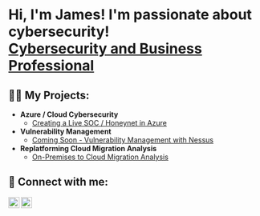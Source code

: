 <h1>Hi, I'm James! I'm passionate about cybersecurity!<br/> <a href="https://www.linkedin.com/in/james-watson-iii/">Cybersecurity and Business Professional</a>

<h2>👨‍💻 My Projects:</h2>

- <b>Azure / Cloud Cybersecurity</b>
  - [Creating a Live SOC / Honeynet in Azure](https://github.com/james-watson-iii/Azure-SOC-Honeynet)
- <b>Vulnerability Management</b>
  - [Coming Soon - Vulnerability Management with Nessus](https://github.com/james-watson-iii/Vulnerability-Management)
- <b>Replatforming Cloud Migration Analysis</b>
  - [On-Premises to Cloud Migration Analysis](https://github.com/james-watson-iii/Cloud-Migration-Analysis/)

<h2> 🤳 Connect with me:</h2>

[<img align="left" alt="JoshMadakor | Twitter" width="22px" src="https://cdn.jsdelivr.net/npm/simple-icons@v3/icons/twitter.svg" />][twitter]
[<img align="left" alt="JoshMadakor | LinkedIn" width="22px" src="https://cdn.jsdelivr.net/npm/simple-icons@v3/icons/linkedin.svg" />][linkedin]

[twitter]: https://x.com/jwatsoniii
[linkedin]: https://linkedin.com/in/james-watson-iii

<!--
**joshmadakor1/joshmadakor1** is a ✨ _special_ ✨ repository because its `README.md` (this file) appears on your GitHub profile.

Here are some ideas to get you started:

- 🔭 I’m currently working on ...
- 🌱 I’m currently learning ...
- 👯 I’m looking to collaborate on ...
- 🤔 I’m looking for help with ...
- 💬 Ask me about ...
- 📫 How to reach me: ...
- 😄 Pronouns: ...
- ⚡ Fun fact: ...
-->
